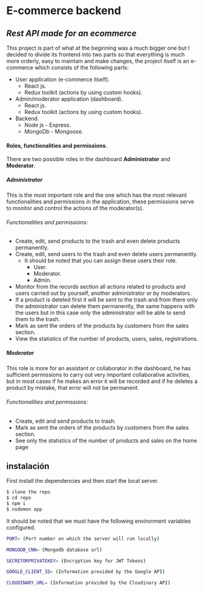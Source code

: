 # E-commerce backend

## _Rest API made for an ecommerce_

This project is part of what at the beginning was a much bigger one but I decided to divide its frontend into two parts so that everything is much more orderly, easy to maintain and make changes, the project itself is an e-commerce which consists of the following parts:

- User application (e-commerce itself).
  - React js.
  - Redux toolkit (actions by using custom hooks).
- Admin/moderator application (dashboard).
  - React js.
  - Redux toolkit (actions by using custom hooks).
- Backend.
  - Node js - Express.
  - MongoDb - Mongoose.

#### Roles, functionalities and permissions.

There are two possible roles in the dashboard **Administrator** and **Moderator**.

##### **Administrator**

This is the most important role and the one which has the most relevant functionalities and permissions in the application, these permissions serve to monitor and control the actions of the moderator(s).

###### Functionalities and permissions:

- Create, edit, send products to the trash and even delete products permanently.
- Create, edit, send users to the trash and even delete users permanently.
  - It should be noted that you can assign these users their role.
    - User.
    - Moderator.
    - Admin.
- Monitor from the records section all actions related to products and users carried out by yourself, another administrator or by moderators.
- If a product is deleted first it will be sent to the trash and from there only the administrator can delete them permanently, the same happens with the users but in this case only the administrator will be able to send them to the trash.
- Mark as sent the orders of the products by customers from the sales section.
- View the statistics of the number of products, users, sales, registrations.

##### **Moderator**

This role is more for an assistant or collaborator in the dashboard, he has sufficient permissions to carry out very important collaborative activities, but in most cases if he makes an error it will be recorded and if he deletes a product by mistake, that error will not be permanent.

###### Functionalities and permissions:

- Create, edit and send products to trash.
- Mark as sent the orders of the products by customers from the sales section.
- See only the statistics of the number of products and sales on the home page

## instalación

First install the dependencies and then start the local server.

```sh
$ clone the repo
$ cd repo
$ npm i
$ nodemon app
```

It should be noted that we must have the following environment variables configured.

```sh
PORT= (Port number on which the server will run locally)

MONGODB_CNN= (Mongodb database url)

SECRETORPRIVATEKEY= (Encryption key for JWT Tokens)

GOOGLE_CLIENT_ID= (Information provided by the Google API)

CLOUDINARY_URL= (Information provided by the Cloudinary API)


```
